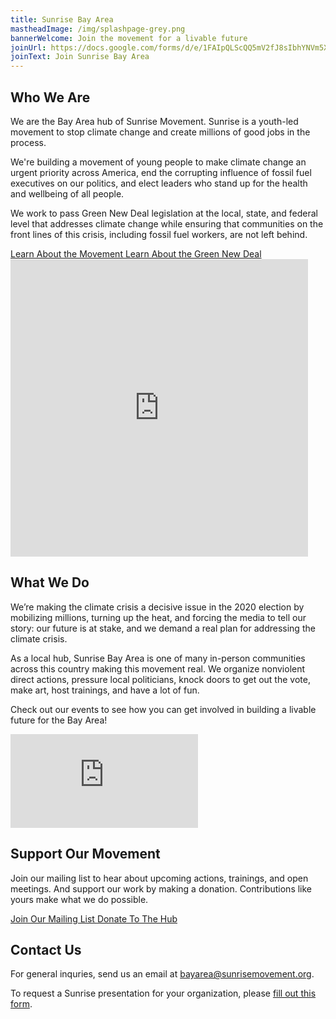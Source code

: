 ```yaml
---
title: Sunrise Bay Area
mastheadImage: /img/splashpage-grey.png
bannerWelcome: Join the movement for a livable future
joinUrl: https://docs.google.com/forms/d/e/1FAIpQLScQQ5mV2fJ8sIbhYNVm5XwnhAjymxllwMJ0EqIe3bkj-750ew/viewform
joinText: Join Sunrise Bay Area
---
```

## Who We Are

We are the Bay Area hub of Sunrise Movement. Sunrise is a youth-led movement to stop climate change and create millions of good jobs in the process.​

We're building a movement of young people to make climate change an urgent priority across America, end the corrupting influence of fossil fuel executives on our politics, and elect leaders who stand up for the health and wellbeing of all people.

We work to pass Green New Deal legislation at the local, state, and federal level that addresses climate change while ensuring that communities on the front lines of this crisis, including fossil fuel workers, are not left behind.

<div class="btn-group">
  <a class="btn btn-primary" href="https://www.sunrisemovement.org/about" target="_blank" rel="noreferrer">
    Learn About the Movement
  </a>
  <a class="btn btn-primary" href="https://www.sunrisemovement.org/green-new-deal" target="_blank" rel="noreferrer">
    Learn About the Green New Deal
  </a>
</div>

<div class="video-container">
  <iframe src="https://www.facebook.com/plugins/video.php?href=https%3A%2F%2Fwww.facebook.com%2FBayAreaSunrise%2Fvideos%2F800272823709811%2F&show_text=0&width=476" width="476" height="476" style="border:none;overflow:hidden" scrolling="no" frameborder="0" allowTransparency="true" allowFullScreen="true" title="California Just Transition and the Green New Deal"></iframe>
</div>

## What We Do

We’re making the climate crisis a decisive issue in the 2020 election by mobilizing millions, turning up the heat, and forcing the media to tell our story: our future is at stake, and we demand a real plan for addressing the climate crisis.

As a local hub, Sunrise Bay Area is one of many in-person communities across this country making this movement real. We organize nonviolent direct actions, pressure local politicians, knock doors to get out the vote, make art, host trainings, and have a lot of fun.

Check out our events to see how you can get involved in building a livable future for the Bay Area!

<iframe class="calendar" src="https://calendar.google.com/calendar/embed?title=Sunrise%20Bay%20Area%20Events&amp;src=sunrisemovement.org_5hjrpci2cqu30orbhfj1l23bck%40group.calendar.google.com&amp;color=%23AB8B00&amp;src=sunrisemovement.org_p247h08c9322tutrdf7e70js8o%40group.calendar.google.com&amp;color=%23333333&amp;ctz=America%2FLos_Angeles&amp;showTabs=0&amp;showPrint=0" frameborder="0" scrolling="no"></iframe>

## Support Our Movement

Join our mailing list to hear about upcoming actions, trainings, and open meetings. And support our work by making a donation. Contributions like yours make what we do possible. 

<div class="btn-group">
  <a class="btn btn-primary" href="https://bit.ly/joinsunrisebayarea" target="_blank" rel="noreferrer">
    Join Our Mailing List
  </a>
  <a class="btn btn-primary" href="<https://secure.actblue.com/donate/sunrisebayarea?refcode=website>" target="_blank" rel="noreferrer">
    Donate To The Hub
  </a>
</div>

## Contact Us

For general inquries, send us an email at bayarea@sunrisemovement.org.

To request a Sunrise presentation for your organization, please [fill out this form](https://bit.ly/sunrisepresentations).